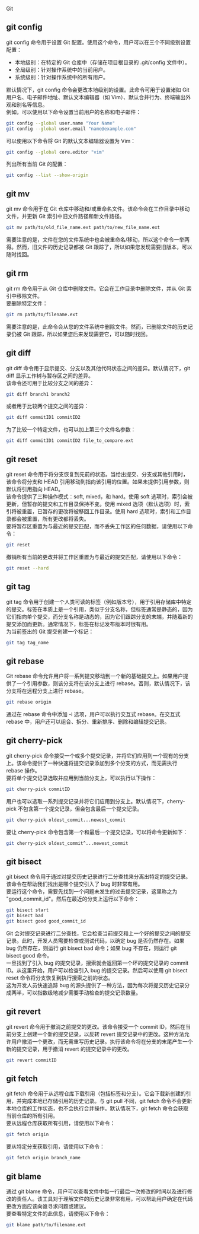 Git
<a name="V7zsY"></a>
## git config
git config 命令用于设置 Git 配置。使用这个命令，用户可以在三个不同级别设置配置：

- 本地级别：在特定的 Git 仓库中（存储在项目根目录的 .git/config 文件中）。
- 全局级别：针对操作系统中的当前用户。
- 系统级别：针对操作系统中的所有用户。

默认情况下，git config 命令会更改本地级别的设置。此命令可用于设置诸如 Git 用户名、电子邮件地址、默认文本编辑器（如 Vim）、默认合并行为、终端输出外观和别名等信息。<br />例如，可以使用以下命令设置当前用户的名称和电子邮件：
```bash
git config --global user.name "Your Name"
git config --global user.email "name@example.com"
```
可以使用以下命令将 Git 的默认文本编辑器设置为 Vim：
```bash
git config --global core.editor "vim"
```
列出所有当前 Git 的配置：
```bash
git config --list --show-origin
```
<a name="tFXY9"></a>
## git mv
git mv 命令用于在 Git 仓库中移动和/或重命名文件。该命令会在工作目录中移动文件，并更新 Git 索引中旧文件路径和新文件路径。
```bash
git mv path/to/old_file_name.ext path/to/new_file_name.ext
```
需要注意的是，文件在您的文件系统中也会被重命名/移动，所以这个命令一举两得。然而，旧文件的历史记录都被 Git 跟踪了，所以如果您发现需要旧版本，可以随时找回。
<a name="ax9QB"></a>
## git rm
git rm 命令用于从 Git 仓库中删除文件。它会在工作目录中删除文件，并从 Git 索引中移除文件。<br />要删除特定文件：
```bash
git rm path/to/filename.ext
```
需要注意的是，此命令会从您的文件系统中删除文件。然而，已删除文件的历史记录仍被 Git 跟踪，所以如果您后来发现需要它，可以随时找回。

<a name="Qzz8Y"></a>
## git diff
git diff 命令用于显示提交、分支以及其他代码状态之间的差异。默认情况下，git diff 显示工作树与暂存区之间的差异。<br />该命令还可用于比较分支之间的差异：
```bash
git diff branch1 branch2
```
或者用于比较两个提交之间的差异：
```bash
git diff commitID1 commitID2
```
为了比较一个特定文件，也可以加上第三个文件名参数：
```bash
git diff commitID1 commitID2 file_to_compare.ext
```
<a name="zdFir"></a>
## git reset
git reset 命令用于将分支恢复到先前的状态。当给出提交、分支或其他引用时，该命令将分支和 HEAD 引用移动到指向该引用的位置。如果未提供引用参数，则默认将引用指向 HEAD。<br />该命令提供了三种操作模式：soft, mixed，和 hard。使用 soft 选项时，索引会被更新，但暂存的提交和工作目录保持不变。使用 mixed 选项（默认选项）时，索引将被重置，已暂存的更改将被移回工作目录。使用 hard 选项时，索引和工作目录都会被重置，所有更改都将丢失。<br />要将暂存区重置为与最近的提交匹配，而不丢失工作区的任何数据，请使用以下命令：
```bash
git reset
```
撤销所有当前的更改并将工作区重置为与最近的提交匹配，请使用以下命令：
```bash
git reset --hard
```
<a name="W8FKm"></a>
## git tag
git tag 命令用于创建一个人类可读的标签（例如版本号），用于引用存储库中特定的提交。标签在本质上是一个引用，类似于分支名称，但标签通常是静态的，因为它们指向单个提交，而分支名称是动态的，因为它们跟踪分支的末端，并随着新的提交添加而更新。通常情况下，标签在标记发布版本时很有用。<br />为当前签出的 Git 提交创建一个标记：
```bash
git tag tag_name
```
<a name="G0NOj"></a>
## git rebase
Git rebase 命令允许用户将一系列提交移动到一个新的基础提交上。如果用户提供了一个引用参数，则该分支将在该分支上进行 rebase。否则，默认情况下，该分支将在远程分支上进行 rebase。
```bash
git rebase origin
```
通过在 rebase 命令中添加 -i 选项，用户可以执行交互式 rebase。在交互式 rebase 中，用户还可以组合、拆分、重新排序、删除和编辑提交记录。
<a name="UIeI1"></a>
## git cherry-pick
git cherry-pick 命令接受一个或多个提交记录，并将它们应用到一个现有的分支上。该命令提供了一种快速将提交记录添加到多个分支的方式，而无需执行 rebase 操作。<br />要将单个提交记录选取并应用到当前分支上，可以执行以下操作：
```bash
git cherry-pick commitID
```
用户也可以选取一系列提交记录并将它们应用到分支上。默认情况下，cherry-pick 不包含第一个提交记录，但会包含最后一个提交记录。
```bash
git cherry-pick oldest_commit...newest_commit
```
要让 cherry-pick 命令包含第一个和最后一个提交记录，可以将命令更新如下：
```bash
git cherry-pick oldest_commit^...newest_commit
```
<a name="ejjsX"></a>
## git bisect
git bisect 命令用于通过对提交历史记录进行二分查找来分离出特定的提交记录。该命令在帮助我们找出是哪个提交引入了 bug 时非常有用。<br />要运行这个命令，需要先找到一个问题未发生的过去提交记录，这里称之为 "good_commit_id"。然后在最近的分支上运行以下命令：
```bash
git bisect start
git bisect bad
git bisect good good_commit_id
```
Git 会对提交记录进行二分查找，它会检查当前提交和上一个好的提交之间的提交记录。此时，开发人员需要检查或测试代码，以确定 bug 是否仍然存在。如果 bug 仍然存在，则运行 git bisect bad 命令；如果 bug 不存在，则运行 git bisect good 命令。<br />一旦找到了引入 bug 的提交记录，搜索就会返回第一个坏的提交记录的 commit ID。从这里开始，用户可以检查引入 bug 的提交记录。然后可以使用 git bisect reset 命令将分支恢复到执行搜索之前的状态。<br />这为开发人员快速追踪 bug 的源头提供了一种方法，因为每次将提交历史记录分成两半，可以指数级地减少需要手动检查的提交记录数量。
<a name="T0mxr"></a>
## git revert
git revert 命令用于撤消之前提交的更改。该命令接受一个 commit ID，然后在当前分支上创建一个新的提交记录，以反转 revert 提交记录中的更改。这种方法允许用户撤消一个更改，而无需重写历史记录。执行该命令将在分支的末尾产生一个新的提交记录，用于撤消 revert 的提交记录中的更改。
```bash
git revert commitID
```
<a name="UUMi9"></a>
## git fetch
git fetch 命令用于从远程仓库下载引用（包括标签和分支）。它会下载新创建的引用，并完成本地已存储引用的历史记录。与 git pull 不同，git fetch 命令不会更新本地仓库的工作状态，也不会执行合并操作。默认情况下，git fetch 命令会获取当前仓库的所有引用。<br />要从远程仓库获取所有引用，请使用以下命令：
```bash
git fetch origin
```
要从特定分支获取引用，请使用以下命令：
```bash
git fetch origin branch_name
```
<a name="fy1xx"></a>
## git blame
通过 git blame 命令，用户可以查看文件中每一行最后一次修改的时间以及进行修改的责任人。该工具对于理解文件的历史记录非常有用，可以帮助用户确定在代码更改方面应该向谁寻求问题或建议。<br />要查看特定文件的此信息，请使用以下命令：
```bash
git blame path/to/filename.ext
```
